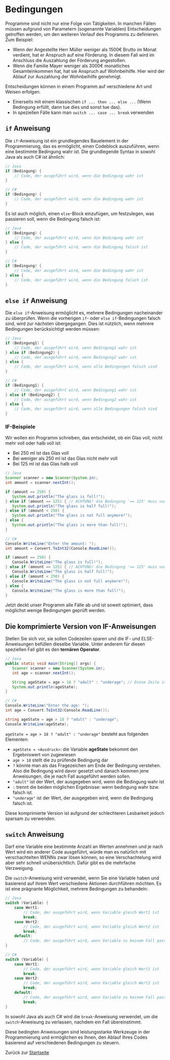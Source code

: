 # Bedingungen

Programme sind nicht nur eine Folge von Tätigkeiten. In manchen Fällen müssen aufgrund von Parametern (sogenannte Variablen) Entscheidungen getroffen werden, um den weiteren Verlauf des Programms zu definieren. Zum Beispiel:
- Wenn der Angestellte Herr Müller weniger als 1500€ Brutto im Monat verdient, hat er Anspruch auf eine Förderung. In diesem Fall wird im Anschluss die Auszahlung der Förderung angestoßen.
- Wenn die Familie Mayer weniger als 3000€ monatliches Gesamteinkommen hat, hat sie Anspruch auf Wohnbeihilfe. Hier wird der Ablauf zur Auszahlung der Wohnbeihilfe genehmigt.

Entscheidungen können in einem Programm auf verschiedene Art und Weisen erfolgen. 
  - Einerseits mit einem klassischen `if ... then ... else ...` (Wenn Bedingung erfüllt, dann tue dies und sonst tue das). 
  - In speziellen Fälle kann man `switch ... case ... break` verwenden

## `if` Anweisung

Die `if`-Anweisung ist ein grundlegendes Bauelement in der Programmierung, das es ermöglicht, einen Codeblock auszuführen, wenn eine bestimmte Bedingung wahr ist. Die grundlegende Syntax in sowohl Java als auch C# ist ähnlich:

```java
// Java
if (Bedingung) {
    // Code, der ausgeführt wird, wenn die Bedingung wahr ist
}
```

```csharp
// C#
if (Bedingung) {
    // Code, der ausgeführt wird, wenn die Bedingung wahr ist
}
```

Es ist auch möglich, einen `else`-Block einzufügen, um festzulegen, was passieren soll, wenn die Bedingung falsch ist:

```java
// Java
if (Bedingung) {
    // Code, der ausgeführt wird, wenn die Bedingung wahr ist
} else {
    // Code, der ausgeführt wird, wenn die Bedingung falsch ist
}
```

```csharp
// C#
if (Bedingung) {
    // Code, der ausgeführt wird, wenn die Bedingung wahr ist
} else {
    // Code, der ausgeführt wird, wenn die Bedingung falsch ist
}
```

## `else if` Anweisung

Die `else if`-Anweisung ermöglicht es, mehrere Bedingungen nacheinander zu überprüfen. Wenn die vorherigen `if`- oder `else if`-Bedingungen falsch sind, wird zur nächsten übergegangen. Dies ist nützlich, wenn mehrere Bedingungen berücksichtigt werden müssen:

```java
// Java
if (Bedingung1) {
    // Code, der ausgeführt wird, wenn Bedingung1 wahr ist
} else if (Bedingung2) {
    // Code, der ausgeführt wird, wenn Bedingung2 wahr ist
} else {
    // Code, der ausgeführt wird, wenn alle Bedingungen falsch sind
}
```

```csharp
// C#
if (Bedingung1) {
    // Code, der ausgeführt wird, wenn Bedingung1 wahr ist
} else if (Bedingung2) {
    // Code, der ausgeführt wird, wenn Bedingung2 wahr ist
} else {
    // Code, der ausgeführt wird, wenn alle Bedingungen falsch sind
}
```

### IF-Beispiele

Wir wollen ein Programm schreiben, das entscheidet, ob ein Glas voll, nicht mehr voll oder halb voll ist:
- Bei 250 ml ist das Glas voll
- Bei weniger als 250 ml ist das Glas nicht mehr voll
- Bei 125 ml ist das Glas halb voll

```Java
// Java
Scanner scanner = new Scanner(System.in);
int amount = scanner.nextInt();

if (amount == 250) {
   System.out.println("The glass is full!");
} else if (amount == 125) { // ACHTUNG! die Bedingung '== 125' muss vor '< 250' geprüft werden, ansonsten greift immer nur '< 250'
   System.out.println("The glass is half full!");
} else if (amount < 250) {
   System.out.println("The glass is not full anymore!");
} else {
   System.out.println("The glass is more than full!");
}
```

```csharp
// C#
Console.WriteLine("Enter the amount: ");
int amount = Convert.ToInt32(Console.ReadLine());

if (amount == 250) {
   Console.WriteLine("The glass is full!");
} else if (amount == 125) { // ACHTUNG! die Bedingung '== 125' muss vor '< 250' geprüft werden, ansonsten greift immer nur '< 250'
   Console.WriteLine("The glass is half full!");
} else if (amount < 250) {
   Console.WriteLine("The glass is not full anymore!");
} else {
   Console.WriteLine("The glass is more than full!");
}
```

Jetzt deckt unser Programm alle Fälle ab und ist soweit optimiert, dass möglichst wenige Bedingungen geprüft werden.

## Die komprimierte Version von IF-Anweisungen

Stellen Sie sich vor, sie sollen Codezeilen sparen und die IF- und ELSE-Anweisungen befüllen dieselbe Variable. Unter anderem für diesen speziellen Fall gibt es den **ternären Operator**.

```Java
// Java
public static void main(String[] args) {
   Scanner scanner = new Scanner(System.in);
   int age = scanner.nextInt();

   String ageState = age > 18 ? "adult" : "underage"; // Diese Zeile ist wird unten erklärt
   System.out.println(ageState);
}

```

```csharp
// C#
Console.WriteLine("Enter the age: ");
int age = Convert.ToInt32(Console.ReadLine());

string ageState = age > 18 ? "adult" : "underage";
Console.WriteLine(ageState);
```

`ageState = age > 18 ? "adult" : "underage"` besteht aus folgenden Elementen:
- `ageState = <Ausdruck>`: die Variable **ageState** bekommt den Ergebniswert von <Ausdruck> zugewiesen
- `age > 18` stellt die zu prüfende Bedingung dar
- `?` könnte man als das Fragezeichen am Ende der Bedingung verstehen. Also die Bedingung wird davor gesetzt und danach kommen jene Anweisungen, die je nach Fall ausgeführt werden sollen.
- `"adult"` ist der Wert, der ausgegeben wird, wenn die Bedingung wahr ist
- `:` trennt die beiden möglichen Ergebnisse: wenn bedingung wahr bzw. falsch ist.
- `"underage"` ist der Wert, der ausgegeben wird, wenn die Bedingung falsch ist.

Diese komprimierte Version ist aufgrund der schlechteren Lesbarkeit jedoch sparsam zu verwenden.

## `switch` Anweisung

Darf eine Variable eine bestimmte Anzahl an Werten annehmen und je nach Wert wird ein anderer Code ausgeführt, würde man es natürlich mit verschachtelten WENNs zwar lösen können, so eine Verschachtelung wird aber sehr schnell unübersichtlich. Dafür gibt es die mehrfache Verzweigung. 

Die `switch`-Anweisung wird verwendet, wenn Sie eine Variable haben und basierend auf ihrem Wert verschiedene Aktionen durchführen möchten. Es ist eine prägnante Möglichkeit, mehrere Bedingungen zu behandeln:

```java
// Java
switch (Variable) {
    case Wert1:
        // Code, der ausgeführt wird, wenn Variable gleich Wert1 ist
        break;
    case Wert2:
        // Code, der ausgeführt wird, wenn Variable gleich Wert2 ist
        break;
    default:
        // Code, der ausgeführt wird, wenn Variable zu keinem Fall passt
}
```

```csharp
// C#
switch (Variable) {
    case Wert1:
        // Code, der ausgeführt wird, wenn Variable gleich Wert1 ist
        break;
    case Wert2:
        // Code, der ausgeführt wird, wenn Variable gleich Wert2 ist
        break;
    default:
        // Code, der ausgeführt wird, wenn Variable zu keinem Fall passt
        break;
}
```

In sowohl Java als auch C# wird die `break`-Anweisung verwendet, um die `switch`-Anweisung zu verlassen, nachdem ein Fall übereinstimmt.

Diese bedingten Anweisungen sind leistungsstarke Werkzeuge in der Programmierung und ermöglichen es Ihnen, den Ablauf Ihres Codes basierend auf verschiedenen Bedingungen zu steuern.

Zurück zur [Startseite](README.md)
